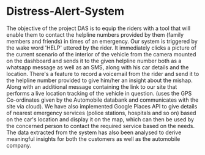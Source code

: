 # Distress-Alert-System
   The objective of the project DAS is to equip the riders with a tool that will enable them to contact the helpline numbers provided by them (family members and friends) in times of an emergency. Our system is triggered by the wake word 'HELP' uttered by the rider. 
   It immediately clicks a picture of the current scenario of the interior of the vehicle from the camera mounted on the dashboard and sends it to the given helpline number both as a whatsapp message as well as an SMS, along with his car details and the location. There's a feature to record a voicemail from the rider and send it to the helpline number provided to give him/her an insight about the mishap. Along with an additional message containing the link to our site that performs a live location tracking of the vehicle in question. (uses the GPS Co-ordinates given by the Automobile databank and communicates with the site via cloud). We have also implemented Google Places API to give details of nearest emergency services (police stations, hospitals and so on) based on the car's location and display it on the map, which can then be used by the concerned person to contact the required service based on the needs.
   The data extracted from the system has also been analysed to derive meaningful insights for both the customers as well as the automobile company.
